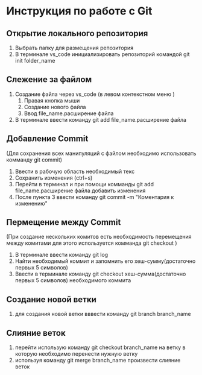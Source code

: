 # Инструкция по работе с Git 

## Открытие локального репозитория ##
1. Выбрать папку для размещения репозитория
2. В терминале vs_code инициализировать репозиторий командой git init folder_name

## Слежение за файлом ##
1. Создание файла через vs_code (в левом контекстном меню )
    1. Правая кнопка мыши 
    2. Создание нового файла
    3. Ввод file_name.расширение файла
2. В терминале ввести команду git add file_name.расширение файла

## Добавление Commit ##
(Для сохранения всех манипуляций с файлом необходимо использовать комманду git commit)
1. Ввести в рабочую область необходимый текс
2. Сохранить изменения  (ctrl+s)
3. Перейти в терминал и при помощи комманды git add file_name.расширение файла добавить изменения
4. После пункта 3 ввести команду git commit -m "Коментария к изменению"

## Пермещение между Commit ##
(При создание нескольких комитов есть необходимость перемещения между комитами для этого используется комманда git checkout )
1. В терминале ввести команду git log
2. Найти необходимый коммит и запомнить его хеш-сумму(достаточно первых 5 символов)
3. Ввести в терминале команду git checkout хеш-сумма(достаточно первых 5 символов) необходимого коммита

## Создание новой ветки ##
1. для создания новой ветки вввести команду git branch branch_name

## Слияние веток ##
1. перейти использую команду git checkout branch_name на ветку в которую необходимо перенести нужную ветку
2. используя команду git merge branch_name произвести слияние веток 
